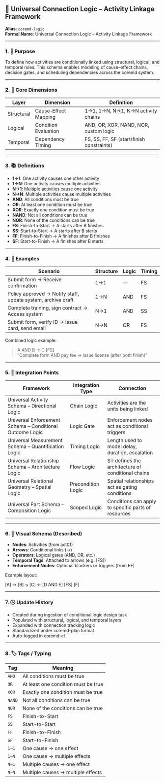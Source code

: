 ## 🧠 Universal Connection Logic – Activity Linkage Framework

**Alias**: `coremd-logic`  
**Formal Name**: Universal Connection Logic – Activity Linkage Framework  

---

### 1. 🧩 Purpose

To define how activities are conditionally linked using structural, logical, and temporal rules. This schema enables modeling of cause–effect chains, decision gates, and scheduling dependencies across the coremd system.

---

### 2. 🧠 Core Dimensions

| **Layer** | **Dimension** | **Definition** |
|-----------|---------------|----------------|
| Structural | Cause–Effect Mapping | 1→1, 1→N, N→1, N→N activity chains |
| Logical    | Condition Evaluation | AND, OR, XOR, NAND, NOR, custom logic |
| Temporal   | Dependency Timing    | FS, SS, FF, SF (start/finish constraints) |

---

### 3. 📚 Definitions

- **1→1**: One activity causes one other activity  
- **1→N**: One activity causes multiple activities  
- **N→1**: Multiple activities cause one activity  
- **N→N**: Multiple activities cause multiple activities  
- **AND**: All conditions must be true  
- **OR**: At least one condition must be true  
- **XOR**: Exactly one condition must be true  
- **NAND**: Not all conditions can be true  
- **NOR**: None of the conditions can be true  
- **FS**: Finish-to-Start → A starts after B finishes  
- **SS**: Start-to-Start → A starts after B starts  
- **FF**: Finish-to-Finish → A finishes after B finishes  
- **SF**: Start-to-Finish → A finishes after B starts

---

### 4. 🧪 Examples

| **Scenario** | **Structure** | **Logic** | **Timing** |
|--------------|---------------|-----------|------------|
| Submit form → Receive confirmation | 1→1 | — | FS |
| Policy approved → Notify staff, update system, archive draft | 1→N | AND | FS |
| Complete training, sign contract → Access system | N→1 | AND | SS |
| Submit form, verify ID → Issue card, send email | N→N | OR | FS |

Combined logic example:  
> A AND B → C [FS]  
> “Complete form AND pay fee → Issue license (after both finish)”

---

### 5. 🔗 Integration Points

| **Framework** | **Integration Type** | **Connection** |
|---------------|----------------------|----------------|
| Universal Activity Schema – Directional Logic | Chain Logic | Activities are the units being linked |
| Universal Enforcement Schema – Conditional Outcome Logic | Logic Gate | Enforcement nodes act as conditional triggers |
| Universal Measurement Schema – Quantification Logic | Timing Logic | Length used to model delay, duration, escalation |
| Universal Relationship Schema – Architecture Logic | Flow Logic | ST defines the architecture of conditional chains |
| Universal Relational Geometry – Spatial Logic | Precondition Logic | Spatial relationships act as gating conditions |
| Universal Part Schema – Composition Logic | Scoped Logic | Conditions can apply to specific parts of resources |

---

### 6. 🧭 Visual Schema (Described)

- **Nodes**: Activities (from act01)
- **Arrows**: Conditional links (→)
- **Operators**: Logical gates (AND, OR, etc.)
- **Temporal Tags**: Attached to arrows (e.g. [FS])
- **Enforcement Nodes**: Optional blockers or triggers (from EF)

Example layout:

[A] → [B] ↘ [C] ← [D AND E] [FS] [F]

---

### 7. 🕓 Update History

- Created during ingestion of conditional logic design task
- Populated with structural, logical, and temporal layers
- Expanded with connection tracking logic
- Standardized under coremd-plan format
- Auto-logged in coremd-cl

---

### 8. 🏷️ Tags / Typing

| **Tag** | **Meaning** |
|---------|-------------|
| `AND`   | All conditions must be true |
| `OR`    | At least one condition must be true |
| `XOR`   | Exactly one condition must be true |
| `NAND`  | Not all conditions can be true |
| `NOR`   | None of the conditions can be true |
| `FS`    | Finish-to-Start |
| `SS`    | Start-to-Start |
| `FF`    | Finish-to-Finish |
| `SF`    | Start-to-Finish |
| `1→1`   | One cause → one effect |
| `1→N`   | One cause → multiple effects |
| `N→1`   | Multiple causes → one effect |
| `N→N`   | Multiple causes → multiple effects |